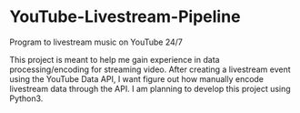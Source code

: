 # YouTube-Livestream-Pipeline
Program to livestream music on YouTube 24/7

This project is meant to help me gain experience in data processing/encoding for streaming video. After creating
a livestream event using the YouTube Data API, I want figure out how manually encode livestream data through the
API. I am planning to develop this project using Python3.
